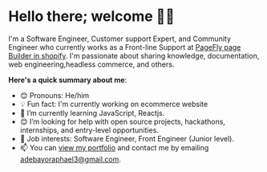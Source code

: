 # Hello there; welcome 👋🏾

I'm a Software Engineer, Customer support Expert, and Community Engineer who currently works as a Front-line Support at [PageFly page Builder in shopify](https://pagefly.io/). I'm passionate about sharing knowledge, documentation, web engineering,headless commerce, and others.

**Here's a quick summary about me**:

- 😊 Pronouns: He/him
- 💡 Fun fact: I'm currently working on ecommerce website 
- 🌱 I’m currently learning JavaScript, Reactjs.
- 😊 I’m looking for help with open source projects, hackathons, internships, and entry-level opportunities.
- 💼 Job interests: Software Engineer, Front Engineer (Junior level).
- 📫 You can [view my portfolio](https://ephemeral-llama-dcc761.netlify.app/) and contact me by emailing adebayoraphael3@gmail.com.
